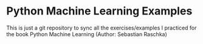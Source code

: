 # Python Machine Learning Examples

This is just a git repository to sync all the exercises/examples I practiced for the book Python Machine Learning (Author: Sebastian Raschka)
